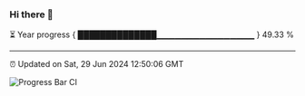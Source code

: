 ### Hi there 👋

⏳ Year progress { ██████████████▁▁▁▁▁▁▁▁▁▁▁▁▁▁▁▁ } 49.33 %

---

⏰ Updated on Sat, 29 Jun 2024 12:50:06 GMT

![Progress Bar CI](https://github.com/IshwaranRudhara/GIT-ACTION/workflows/Progress%20Bar%20CI/badge.svg)
